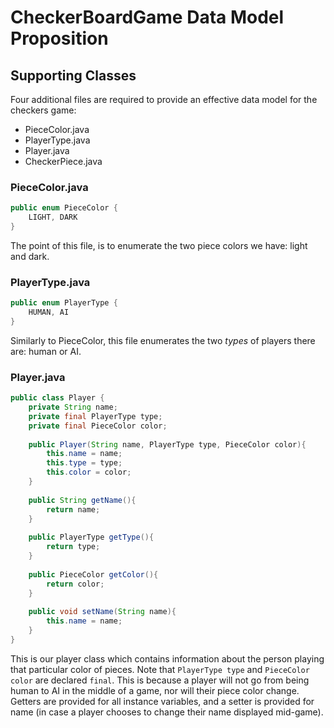 # CheckerBoardGame Data Model Proposition

## Supporting Classes
Four additional files are required to provide an effective data model for the checkers game:
* PieceColor.java
* PlayerType.java
* Player.java
* CheckerPiece.java

### PieceColor.java
```java
public enum PieceColor {
    LIGHT, DARK
}
```
The point of this file, is to enumerate the two piece colors we have: light and dark.

### PlayerType.java
```java
public enum PlayerType {
    HUMAN, AI
}
```
Similarly to PieceColor, this file enumerates the two *types* of players there are: human or AI.

### Player.java
```java
public class Player {
    private String name;
    private final PlayerType type;
    private final PieceColor color;
    
    public Player(String name, PlayerType type, PieceColor color){
        this.name = name;
        this.type = type;
        this.color = color;
    }
    
    public String getName(){
        return name;
    }
    
    public PlayerType getType(){
        return type;
    }
    
    public PieceColor getColor(){
        return color;
    }
    
    public void setName(String name){
        this.name = name;
    }
}
```
This is our player class which contains information about the person playing that particular color of pieces. Note that `PlayerType type` and `PieceColor color` are declared `final`. This is because a player will not go from being human to AI in the middle of a game, nor will their piece color change. Getters are provided for all instance variables, and a setter is provided for name (in case a player chooses to change their name displayed mid-game).
